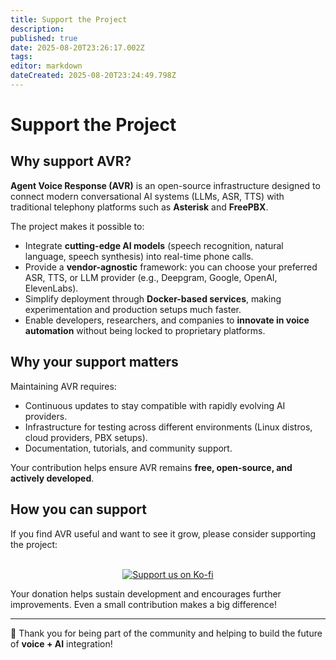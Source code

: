 ```yaml
---
title: Support the Project
description: 
published: true
date: 2025-08-20T23:26:17.002Z
tags: 
editor: markdown
dateCreated: 2025-08-20T23:24:49.798Z
---
```


# Support the Project


## Why support AVR?

**Agent Voice Response (AVR)** is an open-source infrastructure designed to connect modern conversational AI systems (LLMs, ASR, TTS) with traditional telephony platforms such as **Asterisk** and **FreePBX**.  

The project makes it possible to:
- Integrate **cutting-edge AI models** (speech recognition, natural language, speech synthesis) into real-time phone calls.  
- Provide a **vendor-agnostic** framework: you can choose your preferred ASR, TTS, or LLM provider (e.g., Deepgram, Google, OpenAI, ElevenLabs).  
- Simplify deployment through **Docker-based services**, making experimentation and production setups much faster.  
- Enable developers, researchers, and companies to **innovate in voice automation** without being locked to proprietary platforms.  

## Why your support matters

Maintaining AVR requires:
- Continuous updates to stay compatible with rapidly evolving AI providers.  
- Infrastructure for testing across different environments (Linux distros, cloud providers, PBX setups).  
- Documentation, tutorials, and community support.  

Your contribution helps ensure AVR remains **free, open-source, and actively developed**.

## How you can support

If you find AVR useful and want to see it grow, please consider supporting the project:  
<br>
<div align="center">
<a href="https://ko-fi.com/agentvoiceresponse" target="_blank"><img src="https://ko-fi.com/img/githubbutton_sm.svg" alt="Support us on Ko-fi"></a>
</div>

Your donation helps sustain development and encourages further improvements. Even a small contribution makes a big difference!

---

🙏 Thank you for being part of the community and helping to build the future of **voice + AI** integration!